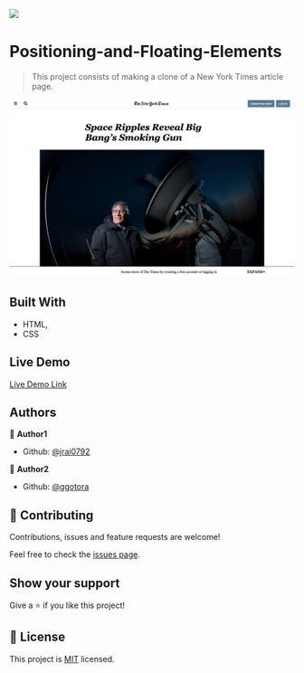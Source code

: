 ![](https://img.shields.io/badge/Microverse-blueviolet)

# Positioning-and-Floating-Elements

> This project consists of making a clone of a New York Times article page.


![screenshot](./screenshot.png)

## Built With

- HTML,
- CSS

## Live Demo

[Live Demo Link](https://raw.githack.com/jrai0792/Positioning-and-Floating-Elements/nyt-feature-branch/index.html)


## Authors

👤 **Author1**

- Github: [@jrai0792](https://github.com/jrai0792)

👤 **Author2**

- Github: [@ggotora](https://github.com/ggotora)

## 🤝 Contributing

Contributions, issues and feature requests are welcome!

Feel free to check the [issues page](issues/).

## Show your support

Give a ⭐️ if you like this project!

## 📝 License

This project is [MIT](lic.url) licensed.

